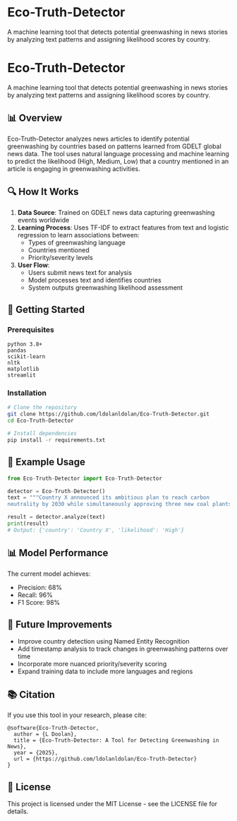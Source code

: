 # Eco-Truth-Detector
A machine learning tool that detects potential greenwashing in news stories by analyzing text patterns and assigning likelihood scores by country.
# Eco-Truth-Detector

A machine learning tool that detects potential greenwashing in news stories by analyzing text patterns and assigning likelihood scores by country.

## 📊 Overview

Eco-Truth-Detector analyzes news articles to identify potential greenwashing by countries based on patterns learned from GDELT global news data. The tool uses natural language processing and machine learning to predict the likelihood (High, Medium, Low) that a country mentioned in an article is engaging in greenwashing activities.

## 🔍 How It Works

1. **Data Source**: Trained on GDELT news data capturing greenwashing events worldwide
2. **Learning Process**: Uses TF-IDF to extract features from text and logistic regression to learn associations between:
   - Types of greenwashing language
   - Countries mentioned
   - Priority/severity levels
3. **User Flow**:
   - Users submit news text for analysis
   - Model processes text and identifies countries
   - System outputs greenwashing likelihood assessment

## 🚀 Getting Started

### Prerequisites

```
python 3.8+
pandas
scikit-learn
nltk
matplotlib
streamlit 
```

### Installation

```bash
# Clone the repository
git clone https://github.com/ldolanldolan/Eco-Truth-Detector.git
cd Eco-Truth-Detector

# Install dependencies
pip install -r requirements.txt
```

## 🧪 Example Usage

```python
from Eco-Truth-Detector import Eco-Truth-Detector

detector = Eco-Truth-Detector()
text = """Country X announced its ambitious plan to reach carbon 
neutrality by 2030 while simultaneously approving three new coal plants."""

result = detector.analyze(text)
print(result)
# Output: {'country': 'Country X', 'likelihood': 'High'}
```

## 📊 Model Performance

The current model achieves:
- Precision: 68%
- Recall: 96%
- F1 Score: 98%

## 🔮 Future Improvements

- Improve country detection using Named Entity Recognition
- Add timestamp analysis to track changes in greenwashing patterns over time
- Incorporate more nuanced priority/severity scoring
- Expand training data to include more languages and regions

## 📚 Citation

If you use this tool in your research, please cite:

```
@software{Eco-Truth-Detector,
  author = {L Doolan},
  title = {Eco-Truth-Detector: A Tool for Detecting Greenwashing in News},
  year = {2025},
  url = {https://github.com/ldolanldolan/Eco-Truth-Detector}
}
```

## 📜 License

This project is licensed under the MIT License - see the LICENSE file for details.
